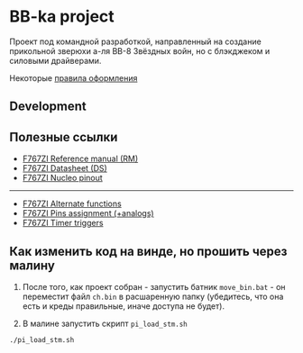 # BB-ka project

Проект под командной разработкой, направленный на создание прикольной зверюхи a-ля BB-8 Звёздных войн, но с блэкджеком и силовыми драйверами. 

Некоторые [правила оформления](https://github.com/serykhelena/bb-8_project/blob/develop/controller_bb_8_driver/docs/dev_rules.md)

## Development

## Полезные ссылки

* [F767ZI Reference manual (RM)](http://www.st.com/content/ccc/resource/technical/document/reference_manual/group0/96/8b/0d/ec/16/22/43/71/DM00224583/files/DM00224583.pdf/jcr:content/translations/en.DM00224583.pdf)
* [F767ZI Datasheet (DS)](http://www.st.com/content/ccc/resource/technical/document/datasheet/group3/c5/37/9c/1d/a6/09/4e/1a/DM00273119/files/DM00273119.pdf/jcr:content/translations/en.DM00273119.pdf)
* [F767ZI Nucleo pinout](https://os.mbed.com/platforms/ST-Nucleo-F767ZI/)
---
* [F767ZI Alternate functions](http://www.st.com/content/ccc/resource/technical/document/datasheet/group3/c5/37/9c/1d/a6/09/4e/1a/DM00273119/files/DM00273119.pdf/jcr:content/translations/en.DM00273119.pdf#page=89)
* [F767ZI Pins assignment (+analogs)](http://www.st.com/content/ccc/resource/technical/document/datasheet/group3/c5/37/9c/1d/a6/09/4e/1a/DM00273119/files/DM00273119.pdf/jcr:content/translations/en.DM00273119.pdf#page=65)
* [F767ZI Timer triggers](http://www.st.com/content/ccc/resource/technical/document/reference_manual/group0/96/8b/0d/ec/16/22/43/71/DM00224583/files/DM00224583.pdf/jcr:content/translations/en.DM00224583.pdf#page=452)

## Как изменить код на винде, но прошить через малину 

1. После того, как проект собран - запустить батник `move_bin.bat` - он переместит файл `ch.bin` в расшаренную папку (убедитесь, что она есть и креды правильные, иначе доступа не будет).

2. В малине запустить скрипт `pi_load_stm.sh`

```bash
./pi_load_stm.sh 
``` 